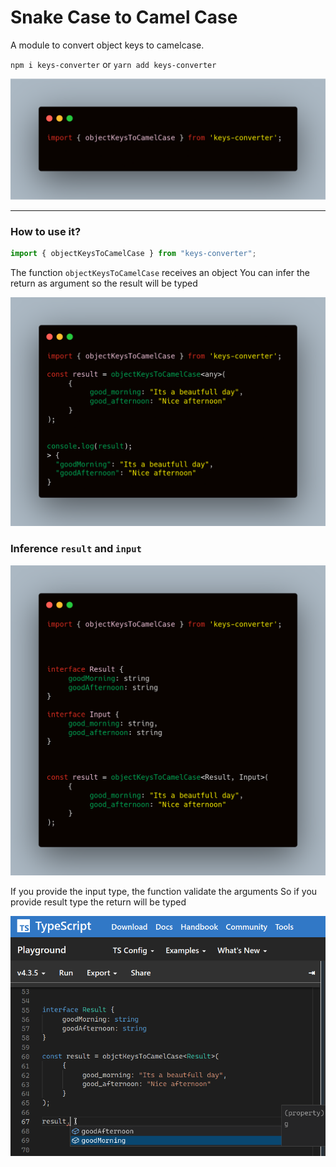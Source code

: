 # Snake Case to Camel Case

A module to convert object keys to camelcase.

`npm i keys-converter` or `yarn add keys-converter`

<img src="./readme/import.png">

---

### How to use it?

```ts
import { objectKeysToCamelCase } from "keys-converter";
```

The function `objectKeysToCamelCase` receives an object
You can infer the return as argument so the result will be typed

<img src="./readme/result.png">

### Inference `result` and `input`

<img src="./readme/inference.png">

If you provide the input type, the function validate the arguments
So if you provide result type the return will be typed

<img src="./readme/inference-2.png">
